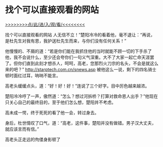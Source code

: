 # 找个可以直接观看的网站

<a href="https://8h9e.vip/">>>>>>>>>点/此/进/入/观/看/<<<<<<<<</a>

找个可以直接观看的网站
人无信不立！”楚阳冷冷的看着他，毫不退让：“再说，是杜先生对我有恩，我护送杜先生而来，与你们没有任何关系！”

他慢慢的、不屑的道：“若是你们能在我抓住他的当时就能不顾一切的下手杀了他，我不会说什么，至少还会夸你们一句义气深重。大不了大家一起亡命天涯罢了。但你们直到此刻才想杀人，呵呵，高老，您那烈火刀宗的名头，不会是就这么来的吧？”
http://starptech.com.cn/snews.asp
被他这么一说，剩下的四名骑士顿时面红过耳，呐呐不能言。

高老头缓缓点头，道：“好！好！好！”连说了三个好字。目中厉色越来越浓。

楚阳冷冷哼了一声，傲然道：“怎么？想过河拆桥？打算对救命恩人出手？”他现在只关心自己的最终目的，至于他们怎么想，楚阳并不考虑。

高未成一愕，终于死死的看了他一会，转过身去。

身后，杜世情叹了口气，道：“高老，这件事，楚阳并没有做错。男子汉大丈夫，就应该言而有信。”

高老头正走远的佝偻身影顿了
